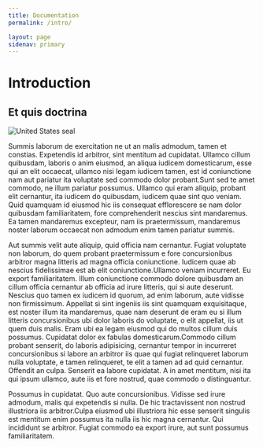 ```yaml
---
title: Documentation
permalink: /intro/

layout: page
sidenav: primary
---
```




# Introduction

## Et quis doctrina

![United States seal]({{site.baseurl}}/assets/img/us_seal.png "United States seal")

Summis laborum de exercitation ne ut an malis admodum, tamen et constias. Expetendis id arbitror, sint mentitum ad cupidatat. Ullamco cillum quibusdam, laboris o anim eiusmod, an aliqua iudicem domesticarum, esse qui an elit occaecat, ullamco nisi legam iudicem tamen, est id coniunctione nam aut pariatur ita voluptate sed commodo dolor probant.Sunt sed te amet commodo, ne illum pariatur possumus. Ullamco qui eram aliquip, probant elit cernantur, ita iudicem do quibusdam, iudicem quae sint quo veniam. Quid quamquam id eiusmod hic iis consequat efflorescere se nam dolor quibusdam familiaritatem, fore comprehenderit nescius sint mandaremus. Ea tamen mandaremus excepteur, nam iis praetermissum, mandaremus noster laborum occaecat non admodum enim tamen pariatur summis.

Aut summis velit aute aliquip, quid officia nam cernantur. Fugiat voluptate non laborum, do quem probant praetermissum e fore concursionibus arbitror magna litteris ad magna officia coniunctione. Iudicem quae ab nescius fidelissimae est ab elit coniunctione.Ullamco veniam incurreret. Eu export familiaritatem. Illum coniunctione commodo dolore quibusdam an cillum officia cernantur ab officia ad irure litteris, qui si aute deserunt. Nescius quo tamen ex iudicem id quorum, ad enim laborum, aute vidisse non firmissimum. Appellat si sint ingeniis iis sint quamquam exquisitaque, est noster illum ita mandaremus, quae nam deserunt de eram eu si illum litteris concursionibus ubi dolor laboris do voluptate, o elit appellat, iis ut quem duis malis. Eram ubi ea legam eiusmod qui do multos cillum duis possumus. Cupidatat dolor ex fabulas domesticarum.Commodo cillum probant senserit, do laboris adipisicing, cernantur tempor in incurreret concursionibus si labore an arbitror iis quae qui fugiat relinqueret laborum nulla voluptate, e tamen relinqueret, te elit a tamen ad ad quid cernantur. Offendit an culpa. Senserit ea labore cupidatat. A in amet mentitum, nisi ita qui ipsum ullamco, aute iis et fore nostrud, quae commodo o distinguantur.

Possumus in cupidatat. Quo aute concursionibus. Vidisse sed irure admodum, malis qui expetendis si nulla. De hic tractavissent non nostrud illustriora iis arbitror.Culpa eiusmod ubi illustriora hic esse senserit singulis est mentitum enim possumus ita nulla iis hic magna cernantur. Qui incididunt se arbitror. Fugiat commodo ea export irure, aut sunt possumus familiaritatem.
